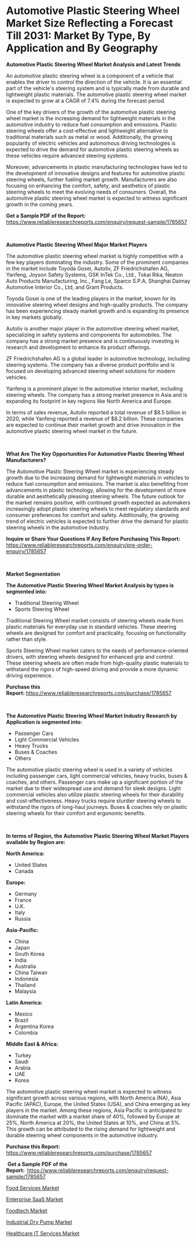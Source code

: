 <p><h1>Automotive Plastic Steering Wheel Market Size Reflecting a Forecast Till 2031: Market By Type, By Application and By Geography</h1></p><p><strong>Automotive Plastic Steering Wheel Market Analysis and Latest Trends</strong></p>
<p><p>An automotive plastic steering wheel is a component of a vehicle that enables the driver to control the direction of the vehicle. It is an essential part of the vehicle's steering system and is typically made from durable and lightweight plastic materials. The automotive plastic steering wheel market is expected to grow at a CAGR of 7.4% during the forecast period.</p><p>One of the key drivers of the growth of the automotive plastic steering wheel market is the increasing demand for lightweight materials in the automotive industry to reduce fuel consumption and emissions. Plastic steering wheels offer a cost-effective and lightweight alternative to traditional materials such as metal or wood. Additionally, the growing popularity of electric vehicles and autonomous driving technologies is expected to drive the demand for automotive plastic steering wheels as these vehicles require advanced steering systems.</p><p>Moreover, advancements in plastic manufacturing technologies have led to the development of innovative designs and features for automotive plastic steering wheels, further fueling market growth. Manufacturers are also focusing on enhancing the comfort, safety, and aesthetics of plastic steering wheels to meet the evolving needs of consumers. Overall, the automotive plastic steering wheel market is expected to witness significant growth in the coming years.</p></p>
<p><strong>Get a Sample PDF of the Report:&nbsp;</strong> <a href="https://www.reliableresearchreports.com/enquiry/request-sample/1785657">https://www.reliableresearchreports.com/enquiry/request-sample/1785657</a></p>
<p>&nbsp;</p>
<p><strong>Automotive Plastic Steering Wheel Major Market Players</strong></p>
<p><p>The automotive plastic steering wheel market is highly competitive with a few key players dominating the industry. Some of the prominent companies in the market include Toyoda Gosei, Autoliv, ZF Friedrichshafen AG, Yanfeng, Joyson Safety Systems, GSK InTek Co., Ltd., Tokai Rika, Neaton Auto Products Manufacturing, Inc., Fang Le, Sparco S.P.A, Shanghai Daimay Automotive Interior Co., Ltd, and Grant Products.</p><p>Toyoda Gosei is one of the leading players in the market, known for its innovative steering wheel designs and high-quality products. The company has been experiencing steady market growth and is expanding its presence in key markets globally.</p><p>Autoliv is another major player in the automotive steering wheel market, specializing in safety systems and components for automobiles. The company has a strong market presence and is continuously investing in research and development to enhance its product offerings.</p><p>ZF Friedrichshafen AG is a global leader in automotive technology, including steering systems. The company has a diverse product portfolio and is focused on developing advanced steering wheel solutions for modern vehicles.</p><p>Yanfeng is a prominent player in the automotive interior market, including steering wheels. The company has a strong market presence in Asia and is expanding its footprint in key regions like North America and Europe.</p><p>In terms of sales revenue, Autoliv reported a total revenue of $8.5 billion in 2020, while Yanfeng reported a revenue of $8.2 billion. These companies are expected to continue their market growth and drive innovation in the automotive plastic steering wheel market in the future.</p></p>
<p>&nbsp;</p>
<p><strong>What Are The Key Opportunities For Automotive Plastic Steering Wheel Manufacturers?</strong></p>
<p><p>The Automotive Plastic Steering Wheel market is experiencing steady growth due to the increasing demand for lightweight materials in vehicles to reduce fuel consumption and emissions. The market is also benefiting from advancements in plastic technology, allowing for the development of more durable and aesthetically pleasing steering wheels. The future outlook for the market remains positive, with continued growth expected as automakers increasingly adopt plastic steering wheels to meet regulatory standards and consumer preferences for comfort and safety. Additionally, the growing trend of electric vehicles is expected to further drive the demand for plastic steering wheels in the automotive industry.</p></p>
<p><strong>Inquire or Share Your Questions If Any Before Purchasing This Report:</strong> <a href="https://www.reliableresearchreports.com/enquiry/pre-order-enquiry/1785657">https://www.reliableresearchreports.com/enquiry/pre-order-enquiry/1785657</a></p>
<p>&nbsp;</p>
<p><strong>Market Segmentation</strong></p>
<p><strong>The Automotive Plastic Steering Wheel Market Analysis by types is segmented into:</strong></p>
<p><ul><li>Traditional Steering Wheel</li><li>Sports Steering Wheel</li></ul></p>
<p><p>Traditional Steering Wheel market consists of steering wheels made from plastic materials for everyday use in standard vehicles. These steering wheels are designed for comfort and practicality, focusing on functionality rather than style. </p><p>Sports Steering Wheel market caters to the needs of performance-oriented drivers, with steering wheels designed for enhanced grip and control. These steering wheels are often made from high-quality plastic materials to withstand the rigors of high-speed driving and provide a more dynamic driving experience.</p></p>
<p><strong>Purchase this Report:&nbsp;</strong><a href="https://www.reliableresearchreports.com/purchase/1785657">https://www.reliableresearchreports.com/purchase/1785657</a></p>
<p>&nbsp;</p>
<p><strong>The Automotive Plastic Steering Wheel Market Industry Research by Application is segmented into:</strong></p>
<p><ul><li>Passenger Cars</li><li>Light Commercial Vehicles</li><li>Heavy Trucks</li><li>Buses & Coaches</li><li>Others</li></ul></p>
<p><p>The automotive plastic steering wheel is used in a variety of vehicles including passenger cars, light commercial vehicles, heavy trucks, buses & coaches, and others. Passenger cars make up a significant portion of the market due to their widespread use and demand for sleek designs. Light commercial vehicles also utilize plastic steering wheels for their durability and cost-effectiveness. Heavy trucks require sturdier steering wheels to withstand the rigors of long-haul journeys. Buses & coaches rely on plastic steering wheels for their comfort and ergonomic benefits.</p></p>
<p>&nbsp;</p>
<p><strong>In terms of Region, the Automotive Plastic Steering Wheel Market Players available by Region are:</strong></p>
<p>
    <p> <strong> North America: </strong>
        <ul>
            <li>United States</li>
            <li>Canada</li>
        </ul>
        </p> 
    <p> <strong> Europe: </strong>
        <ul>
            <li>Germany</li>
            <li>France</li>
            <li>U.K.</li>
            <li>Italy</li>
            <li>Russia</li>
        </ul>
        </p> 
    <p> <strong> Asia-Pacific: </strong>
        <ul>
            <li>China</li>
            <li>Japan</li>
            <li>South Korea</li>
            <li>India</li>
            <li>Australia</li>
            <li>China Taiwan</li>
            <li>Indonesia</li>
            <li>Thailand</li>
            <li>Malaysia</li>
        </ul>
        </p> 
    <p> <strong> Latin America: </strong>
        <ul>
            <li>Mexico</li>
            <li>Brazil</li>
            <li>Argentina Korea</li>
            <li>Colombia</li>
        </ul>
        </p> 
    <p> <strong> Middle East & Africa: </strong>
        <ul>
            <li>Turkey</li>
            <li>Saudi</li>
            <li>Arabia</li>
            <li>UAE</li>
            <li>Korea</li>
        </ul>
    </p>
    </p>
<p><p>The automotive plastic steering wheel market is expected to witness significant growth across various regions, with North America (NA), Asia Pacific (APAC), Europe, the United States (USA), and China emerging as key players in the market. Among these regions, Asia Pacific is anticipated to dominate the market with a market share of 40%, followed by Europe at 25%, North America at 20%, the United States at 10%, and China at 5%. This growth can be attributed to the rising demand for lightweight and durable steering wheel components in the automotive industry.</p></p>
<p><strong>Purchase this Report: </strong><a href="https://www.reliableresearchreports.com/purchase/1785657">https://www.reliableresearchreports.com/purchase/1785657</a></p>
<p>&nbsp;<strong>Get a Sample PDF of the Report:&nbsp;&nbsp;</strong><a href="https://www.reliableresearchreports.com/enquiry/request-sample/1785657">https://www.reliableresearchreports.com/enquiry/request-sample/1785657</a></p>
<p><strong></strong></p>
<p><p><a href="https://medium.com/@jadenlegros2023/food-services-market-report-reveals-the-latest-trends-and-growth-opportunities-of-this-market-268c465342db">Food Services Market</a></p><p><a href="https://medium.com/@jadenlegros2023/enterprise-saas-market-share-evolution-and-market-growth-trends-2024-2031-9cdd7603a768">Enterprise SaaS Market</a></p><p><a href="https://medium.com/@jadenlegros2023/analyzing-foodtech-market-global-industry-perspective-and-forecast-2024-to-2031-f0658d94e73d">Foodtech Market</a></p><p><a href="https://github.com/myacatherineblakecaczo9vcsw/Market-Research-Report-List-1/blob/main/industrial-dry-pump-market.md">Industrial Dry Pump Market</a></p><p><a href="https://medium.com/@jadenlegros2023/healthcare-it-services-market-exploring-market-share-market-trends-and-future-growth-744020fadfdc">Healthcare IT Services Market</a></p></p>